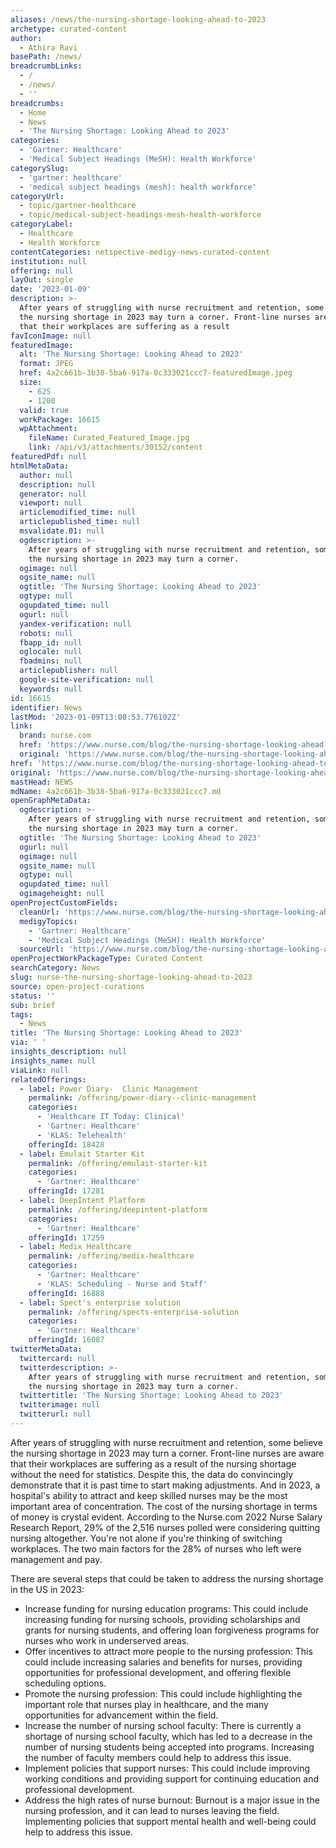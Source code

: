 ```yaml
---
aliases: /news/the-nursing-shortage-looking-ahead-to-2023
archetype: curated-content
author:
  - Athira Ravi
basePath: /news/
breadcrumbLinks:
  - /
  - /news/
  - ''
breadcrumbs:
  - Home
  - News
  - 'The Nursing Shortage: Looking Ahead to 2023'
categories:
  - 'Gartner: Healthcare'
  - 'Medical Subject Headings (MeSH): Health Workforce'
categorySlug:
  - 'gartner: healthcare'
  - 'medical subject headings (mesh): health workforce'
categoryUrl:
  - topic/gartner-healthcare
  - topic/medical-subject-headings-mesh-health-workforce
categoryLabel:
  - Healthcare
  - Health Workforce
contentCategories: netspective-medigy-news-curated-content
institution: null
offering: null
layOut: single
date: '2023-01-09'
description: >-
  After years of struggling with nurse recruitment and retention, some believe
  the nursing shortage in 2023 may turn a corner. Front-line nurses are aware
  that their workplaces are suffering as a result
favIconImage: null
featuredImage:
  alt: 'The Nursing Shortage: Looking Ahead to 2023'
  format: JPEG
  href: 4a2c661b-3b38-5ba6-917a-0c333021ccc7-featuredImage.jpeg
  size:
    - 625
    - 1200
  valid: true
  workPackage: 16615
  wpAttachment:
    fileName: Curated_Featured_Image.jpg
    link: /api/v3/attachments/30152/content
featuredPdf: null
htmlMetaData:
  author: null
  description: null
  generator: null
  viewport: null
  articlemodified_time: null
  articlepublished_time: null
  msvalidate.01: null
  ogdescription: >-
    After years of struggling with nurse recruitment and retention, some believe
    the nursing shortage in 2023 may turn a corner.
  ogimage: null
  ogsite_name: null
  ogtitle: 'The Nursing Shortage: Looking Ahead to 2023'
  ogtype: null
  ogupdated_time: null
  ogurl: null
  yandex-verification: null
  robots: null
  fbapp_id: null
  oglocale: null
  fbadmins: null
  articlepublisher: null
  google-site-verification: null
  keywords: null
id: 16615
identifier: News
lastMod: '2023-01-09T13:08:53.776102Z'
link:
  brand: nurse.com
  href: 'https://www.nurse.com/blog/the-nursing-shortage-looking-ahead-to-2023/'
  original: 'https://www.nurse.com/blog/the-nursing-shortage-looking-ahead-to-2023/'
href: 'https://www.nurse.com/blog/the-nursing-shortage-looking-ahead-to-2023/'
original: 'https://www.nurse.com/blog/the-nursing-shortage-looking-ahead-to-2023/'
mastHead: NEWS
mdName: 4a2c661b-3b38-5ba6-917a-0c333021ccc7.md
openGraphMetaData:
  ogdescription: >-
    After years of struggling with nurse recruitment and retention, some believe
    the nursing shortage in 2023 may turn a corner.
  ogtitle: 'The Nursing Shortage: Looking Ahead to 2023'
  ogurl: null
  ogimage: null
  ogsite_name: null
  ogtype: null
  ogupdated_time: null
  ogimageheight: null
openProjectCustomFields:
  cleanUrl: 'https://www.nurse.com/blog/the-nursing-shortage-looking-ahead-to-2023/'
  medigyTopics:
    - 'Gartner: Healthcare'
    - 'Medical Subject Headings (MeSH): Health Workforce'
  sourceUrl: 'https://www.nurse.com/blog/the-nursing-shortage-looking-ahead-to-2023/'
openProjectWorkPackageType: Curated Content
searchCategory: News
slug: nurse-the-nursing-shortage-looking-ahead-to-2023
source: open-project-curations
status: ''
sub: brief
tags:
  - News
title: 'The Nursing Shortage: Looking Ahead to 2023'
via: ' '
insights_description: null
insights_name: null
viaLink: null
relatedOfferings:
  - label: Power Diary-  Clinic Management
    permalink: /offering/power-diary--clinic-management
    categories:
      - 'Healthcare IT Today: Clinical'
      - 'Gartner: Healthcare'
      - 'KLAS: Telehealth'
    offeringId: 18428
  - label: Emulait Starter Kit
    permalink: /offering/emulait-starter-kit
    categories:
      - 'Gartner: Healthcare'
    offeringId: 17281
  - label: DeepIntent Platform
    permalink: /offering/deepintent-platform
    categories:
      - 'Gartner: Healthcare'
    offeringId: 17259
  - label: Medix Healthcare
    permalink: /offering/medix-healthcare
    categories:
      - 'Gartner: Healthcare'
      - 'KLAS: Scheduling - Nurse and Staff'
    offeringId: 16888
  - label: Spect's enterprise solution
    permalink: /offering/spects-enterprise-solution
    categories:
      - 'Gartner: Healthcare'
    offeringId: 16087
twitterMetaData:
  twittercard: null
  twitterdescription: >-
    After years of struggling with nurse recruitment and retention, some believe
    the nursing shortage in 2023 may turn a corner.
  twittertitle: 'The Nursing Shortage: Looking Ahead to 2023'
  twitterimage: null
  twitterurl: null
---
```

<p>After years of struggling with nurse recruitment and retention, some believe the nursing shortage in 2023 may turn a corner. Front-line nurses are aware that their workplaces are suffering as a result of the nursing shortage without the need for statistics. Despite this, the data do convincingly demonstrate that it is past time to start making adjustments. And in 2023, a hospital's ability to attract and keep skilled nurses may be the most important area of concentration. The cost of the nursing shortage in terms of money is crystal evident. According to the Nurse.com 2022 Nurse Salary Research Report, 29% of the 2,516 nurses polled were considering quitting nursing altogether. You're not alone if you're thinking of switching workplaces. The two main factors for the 28% of nurses who left were management and pay.&nbsp;</p><p>There are several steps that could be taken to address the nursing shortage in the US in 2023:</p><ul><li>Increase funding for nursing education programs: This could include increasing funding for nursing schools, providing scholarships and grants for nursing students, and offering loan forgiveness programs for nurses who work in underserved areas.</li><li>Offer incentives to attract more people to the nursing profession: This could include increasing salaries and benefits for nurses, providing opportunities for professional development, and offering flexible scheduling options.</li><li>Promote the nursing profession: This could include highlighting the important role that nurses play in healthcare, and the many opportunities for advancement within the field.</li><li>Increase the number of nursing school faculty: There is currently a shortage of nursing school faculty, which has led to a decrease in the number of nursing students being accepted into programs. Increasing the number of faculty members could help to address this issue.</li><li>Implement policies that support nurses: This could include improving working conditions and providing support for continuing education and professional development.</li><li>Address the high rates of nurse burnout: Burnout is a major issue in the nursing profession, and it can lead to nurses leaving the field. Implementing policies that support mental health and well-being could help to address this issue.</li></ul>